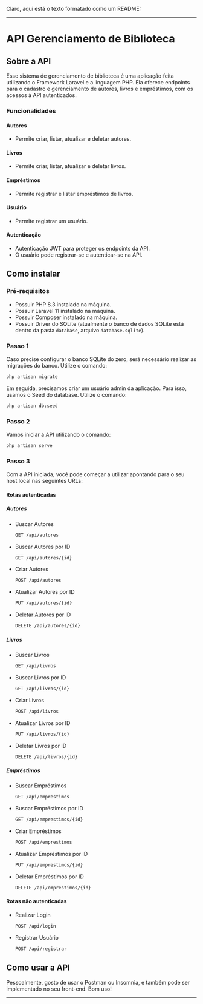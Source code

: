Claro, aqui está o texto formatado como um README:

---

# API Gerenciamento de Biblioteca

## Sobre a API

Esse sistema de gerenciamento de biblioteca é uma aplicação feita utilizando o Framework Laravel e a linguagem PHP. Ela oferece endpoints para o cadastro e gerenciamento de autores, livros e empréstimos, com os acessos à API autenticados.

### Funcionalidades

#### Autores
- Permite criar, listar, atualizar e deletar autores.

#### Livros
- Permite criar, listar, atualizar e deletar livros.

#### Empréstimos
- Permite registrar e listar empréstimos de livros.

#### Usuário
- Permite registrar um usuário.

#### Autenticação
- Autenticação JWT para proteger os endpoints da API.
- O usuário pode registrar-se e autenticar-se na API.

## Como instalar

### Pré-requisitos
- Possuir PHP 8.3 instalado na máquina.
- Possuir Laravel 11 instalado na máquina.
- Possuir Composer instalado na máquina.
- Possuir Driver do SQLite (atualmente o banco de dados SQLite está dentro da pasta `database`, arquivo `database.sqlite`).

### Passo 1
Caso precise configurar o banco SQLite do zero, será necessário realizar as migrações do banco. Utilize o comando:

```sh
php artisan migrate
```

Em seguida, precisamos criar um usuário admin da aplicação. Para isso, usamos o Seed do database. Utilize o comando:

```sh
php artisan db:seed
```

### Passo 2
Vamos iniciar a API utilizando o comando:

```sh
php artisan serve
```

### Passo 3
Com a API iniciada, você pode começar a utilizar apontando para o seu host local nas seguintes URLs:

#### Rotas autenticadas

##### Autores

- Buscar Autores
  ```sh
  GET /api/autores
  ```

- Buscar Autores por ID
  ```sh
  GET /api/autores/{id}
  ```

- Criar Autores
  ```sh
  POST /api/autores
  ```

- Atualizar Autores por ID
  ```sh
  PUT /api/autores/{id}
  ```

- Deletar Autores por ID
  ```sh
  DELETE /api/autores/{id}
  ```
    
##### Livros

- Buscar Livros
  ```sh
  GET /api/livros
  ```

- Buscar Livros por ID
  ```sh
  GET /api/livros/{id}
  ```

- Criar Livros
  ```sh
  POST /api/livros
  ```

- Atualizar Livros por ID
  ```sh
  PUT /api/livros/{id}
  ```
  
- Deletar Livros por ID
  ```sh
  DELETE /api/livros/{id}
  ```

##### Empréstimos

- Buscar Empréstimos
  ```sh
  GET /api/emprestimos
  ```

- Buscar Empréstimos por ID
  ```sh
  GET /api/emprestimos/{id}
  ```

- Criar Empréstimos
  ```sh
  POST /api/emprestimos
  ```

- Atualizar Empréstimos por ID
  ```sh
  PUT /api/emprestimos/{id}
  ```

- Deletar Empréstimos por ID
  ```sh
  DELETE /api/emprestimos/{id}
  ```

#### Rotas não autenticadas

- Realizar Login
  ```sh
  POST /api/login
  ``` 

- Registrar Usuário
  ```sh
  POST /api/registrar
  ```

## Como usar a API

Pessoalmente, gosto de usar o Postman ou Insomnia, e também pode ser implementado no seu front-end. Bom uso!

---
